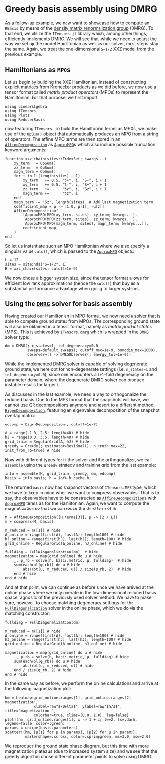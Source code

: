 # Greedy basis assembly using DMRG

As a follow-up example, we now want to showcase how to compute an `RBasis` by means of the [density matrix renormalization group](https://tensornetwork.org/mps/algorithms/dmrg/) (DMRG).
To that end, we utilize the `ITensors.jl` library which, among other things, efficiently implements DMRG.
We will see that, while we need to adjust the way we set up the model Hamiltonian as well as our solver, most steps stay the same.
Again, we treat the one-dimensional ``S=1/2`` XXZ model from the previous example.

## Hamiltonians as `MPO`s

Let us begin by building the XXZ Hamiltonian.
Instead of constructing explicit matrices from Kronecker products as we did before, we now use a tensor format called *matrix product operators* (MPOs) to represent the Hamiltonian.
For that purpose, we first import

```@example xxz_dmrg; continued = true
using LinearAlgebra
using ITensors
using Plots
using ReducedBasis
```

now featuring `ITensors`.
To build the Hamiltonian terms as MPOs, we make use of the [`OpSum()`](https://itensor.github.io/ITensors.jl/stable/tutorials/DMRG.html) object that automatically produces an MPO from a string of operators.
The affine MPO terms are then stored in an [`AffineDecomposition`](@ref) as [`ApproxMPO`](@ref)s which also include possible truncation keyword arguments:

```@example xxz_dmrg; continued = true
function xxz_chain(sites::IndexSet; kwargs...)
    xy_term   = OpSum()
    zz_term   = OpSum()
    magn_term = OpSum()
    for i in 1:(length(sites) - 1)
        xy_term   += 0.5, "S+", i, "S-", i + 1
        xy_term   += 0.5, "S-", i, "S+", i + 1
        zz_term   +=      "Sz", i, "Sz", i + 1
        magn_term +=      "Sz", i
    end
    magn_term += "Sz", length(sites)  # Add last magnetization term
    coefficient_map = μ -> [1.0, μ[1], -μ[2]]
    AffineDecomposition(
        [ApproxMPO(MPO(xy_term, sites), xy_term; kwargs...),
         ApproxMPO(MPO(zz_term, sites), zz_term; kwargs...),
         ApproxMPO(MPO(magn_term, sites), magn_term; kwargs...)],
        coefficient_map,
    )
end
```

So let us instantiate such an MPO Hamiltonian where we also specify a singular value `cutoff`, which is passed to the [`ApproxMPO`](@ref) objects:

```@example xxz_dmrg; continued = true
L = 12
sites = siteinds("S=1/2", L)
H = xxz_chain(sites; cutoff=1e-9)
```

We now chose a bigger system size, since the tensor format allows for efficient low rank approximations (hence the `cutoff`) that buy us a substantial performance advantage when going to larger systems.

## Using the [`DMRG`](@ref) solver for basis assembly

Having created our Hamiltonian in MPO format, we now need a solver that is able to compute ground states from MPOs.
The corresponding ground state will also be obtained in a tensor format, namely as *matrix product states* (MPS).
This is achieved by `ITensors.dmrg` which is wrapped in the [`DMRG`](@ref) solver type:

```@example xxz_dmrg; continued = true
dm = DMRG(; n_states=1, tol_degeneracy=0.0,
          sweeps=default_sweeps(; cutoff_max=1e-9, bonddim_max=1000),
          observer=() -> DMRGObserver(; energy_tol=1e-9))
```

While the implemented DMRG solver is capable of solving degenerate ground state, we here opt for non-degenerate settings (i.e. `n_states=1` and `tol_degeneracy=0.0`), since one encounters a ``L+1``-fold degeneracy on the parameter domain, where the degenerate DMRG solver can produce instable results for larger ``L``.

As discussed in the last example, we need a way to orthogonalize the reduced basis.
Due to the MPS format that the snapshots will have, we cannot use QR decompositions anymore and resort to a different method, [`EigenDecomposition`](@ref), featuring an eigenvalue decomposition of the snapshot overlap matrix:

```@example xxz_dmrg; continued = true
edcomp = EigenDecomposition(; cutoff=1e-7)
```

```@example xxz_dmrg; continued = true
Δ = range(-1.0, 2.5; length=40) # hide
hJ = range(0.0, 3.5; length=40) # hide
grid_train = RegularGrid(Δ, hJ) # hide
greedy = Greedy(; estimator=Residual(), n_truth_max=22, init_from_rb=true) # hide
```

Now with different types for `H`, the solver and the orthogonalizer, we call `assemble` using the `greedy` strategy and training grid from the last example:

```@example xxz_dmrg; continued = true
info = assemble(H, grid_train, greedy, dm, edcomp)
basis = info.basis; h = info.h_cache.h;
```

The returned `basis` now has snapshot vectors of `ITensors.MPS` type, which we have to keep in mind when we want to compress observables.
That is to say, the observables have to be constructed as [`AffineDecomposition`](@ref)s with [`ApproxMPO`](@ref) terms as for the Hamiltonian.
Again, we want to compute the magnetization so that we can reuse the third term of `H`:

```@example xxz_dmrg; continued = true
M = AffineDecomposition([H.terms[3]], μ -> [2 / L])
m = compress(M, basis)
```

```@example xxz_dmrg; continued = true
m_reduced = m([1]) # hide
Δ_online = range(first(Δ), last(Δ); length=100) # hide
hJ_online = range(first(hJ), last(hJ); length=100) # hide
grid_online = RegularGrid(Δ_online, hJ_online) # hide

fulldiag = FullDiagonalization(dm)  # hide
magnetization = map(grid_online) do μ # hide
    _, φ_rb = solve(h, basis.metric, μ, fulldiag)  # hide
    sum(eachcol(φ_rb)) do u # hide
        abs(dot(u, m_reduced, u)) / size(φ_rb, 2)  # hide
    end # hide
end # hide
```

And at that point, we can continue as before since we have arrived at the online phase where we only operate in the low-dimensional reduced basis space, agnostic of the previously used solver method.
We have to make sure, however, to choose matching degeneracy settings for the [`FullDiagonalization`](@ref) solver in the online phase, which we do via the matching constructor:

```@example xxz_dmrg; continued = true
fulldiag = FullDiagonalization(dm)
```

```@example xxz_dmrg; continued = true
m_reduced = m([1]) # hide
Δ_online = range(first(Δ), last(Δ); length=100) # hide
hJ_online = range(first(hJ), last(hJ); length=100) # hide
grid_online = RegularGrid(Δ_online, hJ_online) # hide

magnetization = map(grid_online) do μ # hide
    _, φ_rb = solve(h, basis.metric, μ, fulldiag) # hide
    sum(eachcol(φ_rb)) do u # hide
        abs(dot(u, m_reduced, u)) # hide
    end / size(φ_rb, 2) # hide
end # hide
```

In the same way as before, we perform the online calculations and arrive at the following magnetization plot:

```@example xxz_dmrg
hm = heatmap(grid_online.ranges[1], grid_online.ranges[2], magnetization';
             xlabel=raw"$\Delta$", ylabel=raw"$h/J$", title="magnetization ",
             colorbar=true, clims=(0.0, 1.0), leg=false)
plot!(hm, grid_online.ranges[1], x -> 1 + x; lw=2, ls=:dash, legend=false, color=:green)
params = unique(basis.parameters)
scatter!(hm, [μ[1] for μ in params], [μ[2] for μ in params];
         markershape=:xcross, color=:springgreen, ms=3.0, msw=2.0)
```

We reproduce the ground state phase diagram, but this time with more magnetization plateaus (due to increased system size) and we see that the greedy algorithm chose different parameter points to solve using DMRG.
